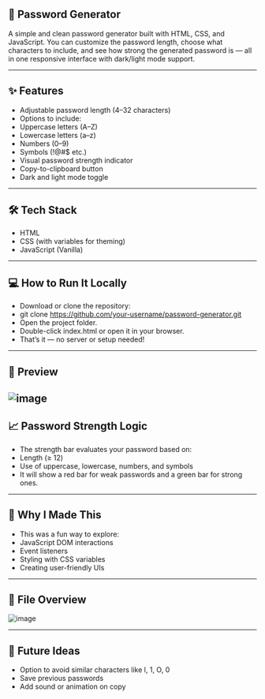## 🔐 Password Generator
A simple and clean password generator built with HTML, CSS, and JavaScript. You can customize the password length, choose what characters to include, and see how strong the generated password is — all in one responsive interface with dark/light mode support.

---
## ✨ Features

- Adjustable password length (4–32 characters)
- Options to include:
- Uppercase letters (A–Z)
- Lowercase letters (a–z)
- Numbers (0–9)
- Symbols (!@#$ etc.)
- Visual password strength indicator
- Copy-to-clipboard button
- Dark and light mode toggle
---
## 🛠️ Tech Stack

- HTML
- CSS (with variables for theming)
- JavaScript (Vanilla)
---
## 💻 How to Run It Locally

- Download or clone the repository:
- git clone https://github.com/your-username/password-generator.git
- Open the project folder.
- Double-click index.html or open it in your browser.
- That’s it — no server or setup needed!
---
## 📸 Preview

![image](https://github.com/user-attachments/assets/df6d6888-df9e-4608-af19-8fa698648fca)
---

## 📈 Password Strength Logic

- The strength bar evaluates your password based on:
- Length (≥ 12)
- Use of uppercase, lowercase, numbers, and symbols
- It will show a red bar for weak passwords and a green bar for strong ones.

---
## 🧠 Why I Made This

- This was a fun way to explore:
- JavaScript DOM interactions
- Event listeners
- Styling with CSS variables
- Creating user-friendly UIs
---
## 📁 File Overview

![image](https://github.com/user-attachments/assets/c9f1f3b6-a06a-48bf-af22-9a23f0a46f84)

---
## 📌 Future Ideas

- Option to avoid similar characters like l, 1, O, 0
- Save previous passwords
- Add sound or animation on copy
